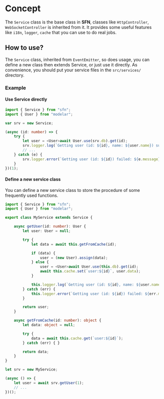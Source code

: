 # Concept

The `Service` class is the base class in **SFN**, classes like 
`HttpController`, `WebSocketController` is inherited from it. It provides some
useful features like `i18n`, `logger`, `cache` that you can use to do real 
jobs.

## How to use?

The `Service` class, inherited from `EventEmitter`, so does usage, you can 
define a new class then extends Service, or just use it directly. As 
convenience, you should put your service files in the `src/services/` 
directory.

### Example

#### Use Service directly

```typescript
import { Service } from "sfn";
import { User } from "modelar";

var srv = new Service;

(async (id: number) => {
    try {
        let user = <User>await User.use(srv.db).get(id);
        srv.logger.log(`Getting user (id: ${id}, name: ${user.name}) succeed.`);
        // ...
    } catch (e) {
        srv.logger.error(`Getting user (id: ${id}) failed: ${e.message}.`);
    }
})(1);
```

#### Define a new service class

You can define a new service class to store the procedure of some frequently
used functions.

```typescript
import { Service } from "sfn";
import { User } from "modelar";

export class MyService extends Service {

    async getUser(id: number): User {
        let user: User = null;

        try {
            let data = await this.getFromCache(id);

            if (data) {
                user = (new User).assign(data);
            } else {
                user = <User>await User.use(this.db).get(id);
                await this.cache.set(`user:${id}`, user.data);
            }

            this.logger.log(`Getting user (id: ${id}, name: ${user.name}) succeed.`);
        } catch (err) {
            this.logger.error(`Getting user (id: ${id}) failed: ${err.message}.`);
        }

        return user;
    }

    async getFromCache(id: number): object {
        let data: object = null;

        try {
            data = await this.cache.get(`user:${id}`);
        } catch (err) { }

        return data;
    }
}

let srv = new MyService;

(async () => {
    let user = await srv.getUser(1);
    // ...
})();
```